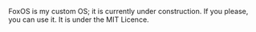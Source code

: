 FoxOS is my custom OS; it is currently under construction. If you please, you can use it.
It is under the MIT Licence.
